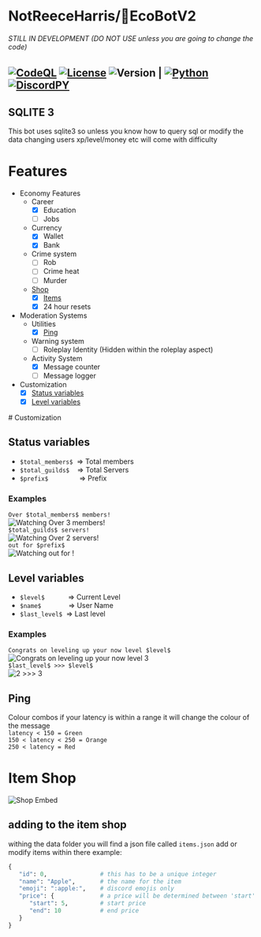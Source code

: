 # NotReeceHarris/🤖EcoBotV2 
###### _STILL IN DEVELOPMENT (DO NOT USE unless you are going to change the code)_

[![CodeQL](https://github.com/NotReeceHarris/EconomyDiscord-Bot/actions/workflows/codeql-analysis.yml/badge.svg)](https://github.com/NotReeceHarris/EconomyDiscord-Bot/actions/workflows/codeql-analysis.yml) [![License](https://img.shields.io/badge/License-MIT-blue.svg)](https://github.com/NotReeceHarris/EconomyDiscord-Bot/blob/version-2/LICENSE) ![Version](https://img.shields.io/badge/Version-2.0-blue.svg) | [![Python](https://img.shields.io/badge/python-3.9-green.svg)](https://www.python.org/downloads/) [![DiscordPY](https://img.shields.io/badge/discord.py-1.6.0-blue.svg)](https://github.com/Rapptz/discord.py)
---

## SQLITE 3
This bot uses sqlite3 so unless you know how to query sql or modify the data changing users xp/level/money etc will come with difficulty
# Features
* Economy Features
  * Career
    - [x] Education
    - [ ] Jobs
  * Currency
    - [x] Wallet
    - [x] Bank
  * Crime system
    - [ ] Rob
    - [ ] Crime heat
    - [ ] Murder
  * <a href="#item-shop">Shop</a>
    - [x] <a href="#adding-to-the-item-shop">Items</a>
    - [x] 24 hour resets
* Moderation Systems
  * Utilities
    - [x] <a href="#ping">Ping</a>
  * Warning system
    - [ ] Roleplay Identity (Hidden within the roleplay aspect)
  * Activity System
    - [x] Message counter
    - [ ] Message logger
* Customization 
  - [x] <a href="#status-variables">Status variables</a>
  - [x] <a href="#level-variables">Level variables</a>
</samp>
# Customization

## Status variables

* `$total_members$`&nbsp;&nbsp;=> Total members
* `$total_guilds$`&nbsp;&nbsp;&nbsp;&nbsp;=> Total Servers
* `$prefix$`&nbsp;&nbsp;&nbsp; &nbsp;&nbsp;&nbsp;&nbsp;&nbsp; &nbsp;&nbsp;&nbsp;&nbsp;&nbsp;&nbsp;=> Prefix

### Examples <br>
`Over $total_members$ members!` <br>
<img src="https://cdn.discordapp.com/attachments/829487750809518081/829487787161681920/unknown.png" alt="Watching Over 3 members!"><br>
`$total_guilds$ servers!` <br>
<img src="https://cdn.discordapp.com/attachments/829487750809518081/829488805433966642/unknown.png" alt="Watching Over 2 servers!"><br>
`out for $prefix$` <br>
<img src="https://cdn.discordapp.com/attachments/829487750809518081/829489384033353758/unknown.png" alt="Watching out for !"><br>

## Level variables

* `$level$`&nbsp;&nbsp;&nbsp;&nbsp;&nbsp;&nbsp;&nbsp;&nbsp;&nbsp;&nbsp;&nbsp;&nbsp;=> Current Level
* `$name$`&nbsp;&nbsp;&nbsp;&nbsp;&nbsp;&nbsp;&nbsp;&nbsp;&nbsp;&nbsp;&nbsp;&nbsp;&nbsp;&nbsp;=> User Name
* `$last_level$`&nbsp;&nbsp;=> Last level

### Examples <br>
`Congrats on leveling up your now level $level$` <br>
<img src="https://cdn.discordapp.com/attachments/829487750809518081/829727402329505872/unknown.png" alt="Congrats on leveling up your now level 3"><br>
`$last_level$ >>> $level$` <br>
<img src="https://cdn.discordapp.com/attachments/829487750809518081/829727966786879498/unknown.png" alt="2 >>> 3"><br>

## Ping
Colour combos if your latency is within a range it will change the colour of the message<br>
`latency < 150 = Green`<br>
`150 < latency < 250 = Orange`<br>
`250 < latency = Red`<br>

# Item Shop

<img src="https://i.imgur.com/yWyKbCp.png" alt="Shop Embed"><br>

## adding to the item shop
withing the data folder you will find a json file called `items.json` add or modify items within there
example:
```python
{
   "id": 0,               # this has to be a unique integer 
   "name": "Apple",       # the name for the item
   "emoji": ":apple:",    # discord emojis only
   "price": {             # a price will be determined between 'start' and 'end' and a rarity will be given from this
      "start": 5,         # start price
      "end": 10           # end price
   }
}
```
